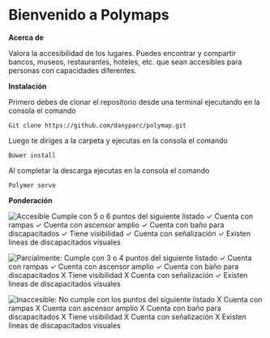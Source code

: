
Bienvenido a Polymaps
=====================
**Acerca de**

Valora la accesibilidad de los lugares. Puedes encontrar y compartir bancos, museos, restaurantes, hoteles, etc. que sean accesibles para personas con capacidades diferentes.

**Instalación**

Primero debes de clonar el repositorio desde una terminal ejecutando en la consola el comando

```
Git clone https://github.com/danyparc/polymap.git
```
Luego te diriges a la carpeta y ejecutas en la consola el comando

```
Bower install
```
Al completar la descarga ejecutas en la consola  el comando
```
Polymer serve
```

**Ponderación**

![Accesible](gs://polymapp.appspot.com/Accesible.png)
Cumple con 5 o 6 puntos del siguiente listado
	✓ Cuenta con rampas
	✓ Cuenta con ascensor amplio
	✓ Cuenta con baño para discapacitados
	✓ Tiene visibilidad
	✓ Cuenta con señalización
	✓ Existen lineas de discapacitados visuales

![Parcialmente:](gs://polymapp.appspot.com/Parcialmente.png)
Cumple con 3 o 4 puntos del siguiente listado
	✓ Cuenta con rampas
	✓ Cuenta con ascensor amplio
	✓ Cuenta con baño para discapacitados
	X Tiene visibilidad
	X Cuenta con señalización
	✓ Existen lineas de discapacitados visuales

![Inaccesible:](gs://polymapp.appspot.com/Inaccesible.png)
No cumple con los puntos del siguiente listado
    X Cuenta con rampas
	X Cuenta con ascensor amplio
	X Cuenta con baño para discapacitados
	X Tiene visibilidad
	X Cuenta con señalización
	X Existen lineas de discapacitados visuales

